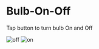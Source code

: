 # Bulb-On-Off
Tap button to turn bulb On and Off

![off](https://user-images.githubusercontent.com/52414610/158010810-6cac9fef-f44d-40ab-a316-93c63fe6bfa1.jpg)
![on](https://user-images.githubusercontent.com/52414610/158010813-3ab993e8-2f2c-4187-bf7b-51a1196743ec.jpg)

